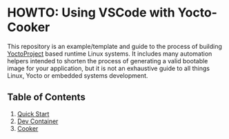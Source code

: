# HOWTO: Using VSCode with Yocto-Cooker

This repository is an example/template and guide to the process of building [YoctoProject](https://www.yoctoproject.org/) based runtime Linux systems. It includes many automation helpers intended to shorten the process of generating
a valid bootable image for your application, but it is not an exhaustive guide
to all things Linux, Yocto or embedded systems development.


## Table of Contents

1. [Quick Start](doc/00-QuickStart.md#getting-started)
2. [Dev Container](doc/01-Devcontainer.md#devcontainer-structure)
3. [Cooker](doc/02-Cooker.md#cook-what)
